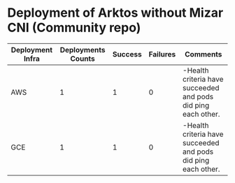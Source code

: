 # Deployment of Arktos without Mizar CNI (Community repo)

Deployment Infra | Deployments Counts | Success | Failures | Comments
--- | --- | --- | --- | ---
AWS | 1 | 1 | 0 |-Health criteria have succeeded and pods did ping each other.
GCE | 1 | 1 | 0 |-Health criteria have succeeded and pods did ping each other.
